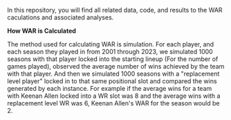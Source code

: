 In this repository, you will find all related data, code, and results to the WAR caculations and associated analyses. 

**How WAR is Calculated**

The method used for calculating WAR is simulation. For each player, and each season they played in from 2001 through 2023, we simulated 1000 seasons with that player locked into the starting lineup (For the number of games played), observed the average number of wins achieved by the team with that player. And then we simulated 1000 seasons with a "replacement level player" locked in to that same positional slot and compared the wins generated by each instance. For example if the average wins for a team with Keenan Allen locked into a WR slot was 8 and the average wins with a replacement level WR was 6, Keenan Allen's WAR for the season would be 2. 
